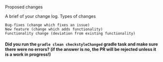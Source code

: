 Proposed changes

A brief of your change log.
Types of changes

    Bug-fixes (change which fixes an issue)
    New feature (change which adds functionality)
    Functionality change (deviation from existing functionality)

#### Did you run the `gradle clean checkstyleChanged` gradle task and make sure there were no errors? (if the answer is no, the PR will be rejected unless it is a work in progress!)